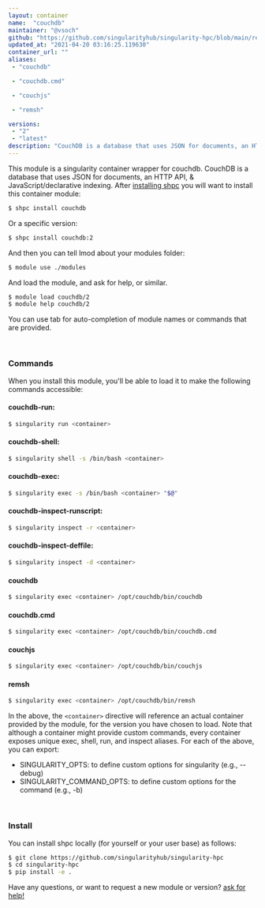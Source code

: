 ```yaml
---
layout: container
name:  "couchdb"
maintainer: "@vsoch"
github: "https://github.com/singularityhub/singularity-hpc/blob/main/registry/couchdb/container.yaml"
updated_at: "2021-04-20 03:16:25.119630"
container_url: ""
aliases:
 - "couchdb"

 - "couchdb.cmd"

 - "couchjs"

 - "remsh"

versions:
 - "2"
 - "latest"
description: "CouchDB is a database that uses JSON for documents, an HTTP API, & JavaScript/declarative indexing."
---
```


This module is a singularity container wrapper for couchdb.
CouchDB is a database that uses JSON for documents, an HTTP API, & JavaScript/declarative indexing.
After [installing shpc](#install) you will want to install this container module:

```bash
$ shpc install couchdb
```

Or a specific version:

```bash
$ shpc install couchdb:2
```

And then you can tell lmod about your modules folder:

```bash
$ module use ./modules
```

And load the module, and ask for help, or similar.

```bash
$ module load couchdb/2
$ module help couchdb/2
```

You can use tab for auto-completion of module names or commands that are provided.

<br>

### Commands

When you install this module, you'll be able to load it to make the following commands accessible:

#### couchdb-run:

```bash
$ singularity run <container>
```

#### couchdb-shell:

```bash
$ singularity shell -s /bin/bash <container>
```

#### couchdb-exec:

```bash
$ singularity exec -s /bin/bash <container> "$@"
```

#### couchdb-inspect-runscript:

```bash
$ singularity inspect -r <container>
```

#### couchdb-inspect-deffile:

```bash
$ singularity inspect -d <container>
```


#### couchdb
       
```bash
$ singularity exec <container> /opt/couchdb/bin/couchdb
```


#### couchdb.cmd
       
```bash
$ singularity exec <container> /opt/couchdb/bin/couchdb.cmd
```


#### couchjs
       
```bash
$ singularity exec <container> /opt/couchdb/bin/couchjs
```


#### remsh
       
```bash
$ singularity exec <container> /opt/couchdb/bin/remsh
```



In the above, the `<container>` directive will reference an actual container provided
by the module, for the version you have chosen to load. Note that although a container
might provide custom commands, every container exposes unique exec, shell, run, and
inspect aliases. For each of the above, you can export:

 - SINGULARITY_OPTS: to define custom options for singularity (e.g., --debug)
 - SINGULARITY_COMMAND_OPTS: to define custom options for the command (e.g., -b)

<br>
  
### Install

You can install shpc locally (for yourself or your user base) as follows:

```bash
$ git clone https://github.com/singularityhub/singularity-hpc
$ cd singularity-hpc
$ pip install -e .
```

Have any questions, or want to request a new module or version? [ask for help!](https://github.com/singularityhub/singularity-hpc/issues)